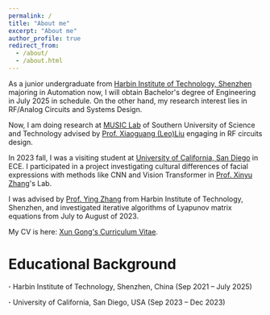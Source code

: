 ```yaml
---
permalink: /
title: "About me"
excerpt: "About me"
author_profile: true
redirect_from: 
  - /about/
  - /about.html
---
```


As a junior undergraduate from [Harbin Institute of Technology, Shenzhen](http://en.hitsz.edu.cn/) majoring in Automation now, I will obtain Bachelor's degree of Engineering in July 2025 in schedule. On the other hand, my research interest lies in RF/Analog Circuits and Systems Design.

Now, I am doing research at [MUSIC Lab](https://music-sustech.github.io/) of Southern University of Science and Technology advised by [Prof. Xiaoguang (Leo)Liu](https://faculty.sustech.edu.cn/?tagid=liuxg&iscss=1&snapid=1&orderby=date&go=1) engaging in RF circuits design.

In 2023 fall, I was a visiting student at [University of California, San Diego](https://ucsd.edu/) in ECE. I participated in a project investigating cultural differences of facial expressions with methods like CNN and Vision Transformer in [Prof. Xinyu Zhang](https://jacobsschool.ucsd.edu/people/profile/xinyu-zhang)'s Lab.

I was advised by [Prof. Ying Zhang](http://faculty.hitsz.edu.cn/zhangying) from Harbin Institute of Technology, Shenzhen, and investigated iterative algorithms of Lyapunov matrix equations from July to August of 2023.

My CV is here: [Xun Gong's Curriculum Vitae](../assets/Curriculum_Vitae.pdf).

Educational Background
======
**·** Harbin Institute of Technology, Shenzhen, China (Sep 2021 – July 2025) 

**·** University of California, San Diego, USA (Sep 2023 – Dec 2023)
